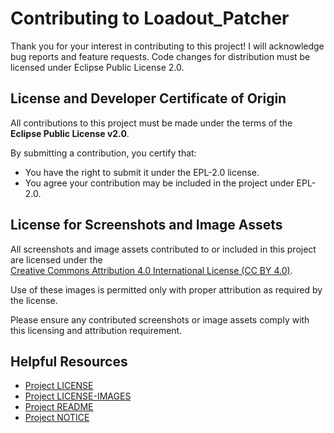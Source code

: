 # Contributing to Loadout_Patcher

Thank you for your interest in contributing to this project! I will acknowledge bug reports and feature requests. Code changes for distribution must be licensed under Eclipse Public License 2.0.

## License and Developer Certificate of Origin

All contributions to this project must be made under the terms of the **Eclipse Public License v2.0**.

By submitting a contribution, you certify that:

- You have the right to submit it under the EPL-2.0 license.
- You agree your contribution may be included in the project under EPL-2.0.

## License for Screenshots and Image Assets

All screenshots and image assets contributed to or included in this project are licensed under the  
[Creative Commons Attribution 4.0 International License (CC BY 4.0)](https://creativecommons.org/licenses/by/4.0/).

Use of these images is permitted only with proper attribution as required by the license.

Please ensure any contributed screenshots or image assets comply with this licensing and attribution requirement.

## Helpful Resources

- [Project LICENSE](./LICENSE.txt)
- [Project LICENSE-IMAGES](./LICENSE-IMAGES.txt)
- [Project README](./README.md)
- [Project NOTICE](./NOTICE.md)